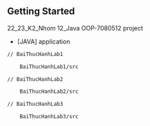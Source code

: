 ## Getting Started

22_23_K2_Nhom 12_Java OOP-7080512 project

- [JAVA] application

```sh
// BaiThucHanhLab1

    BaiThucHanhLab1/src

// BaiThucHanhLab2

    BaiThucHanhLab2/src

// BaiThucHanhLab3

    BaiThucHanhLab3/src



```
